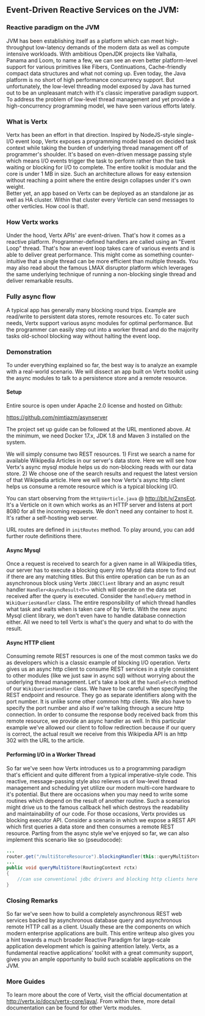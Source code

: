## Event-Driven Reactive Services on the JVM:

### Reactive paradigm on the JVM

JVM has been establishing itself as a platform which can meet high-throughput low-latency demands of the modern data as 
well as compute intensive workloads. With ambitious OpenJDK projects like Valhalla, Panama and Loom, to name a few, we
can see an even better platform-level support for various primitives like Fibers, Continuations, Cache-friendly compact 
data structures and what not coming up. Even today, the Java platform is no short of high performance concurrency support. But 
unfortunately, the low-level threading model exposed by Java has turned out to be an unpleasant match with it's classic
imperative paradigm support. To address the problem of low-level thread management and yet provide a high-concurrency programming model,
we have seen various efforts lately.

### What is Vertx
 
Vertx has been an effort in that direction. Inspired by NodeJS-style single-I/O event loop,
Vertx exposes a programming model based on decided task context while taking the burden of underlying thread management off
of programmer's shoulder. It's based on even-driven message passing style which means I/O events trigger the task to perform
rather than the task waiting or blocking for I/O to complete. The entire toolkit is modular and the core is under 1 MB in size.
Such an architecture allows for easy extension without reaching a point where the entire design collapses under it's own weight.     
Better yet, an app based on Vertx can be deployed as an standalone jar as well as HA cluster. Within that cluster every Verticle
can send messages to other verticles. How cool is that!. 

### How Vertx works

Under the hood, Vertx APIs' are event-driven. That's how it comes as a reactive platform. Programmer-defined
handlers are called using an "Event Loop" thread. That's how an event loop takes care of various events and is able to 
deliver great performance. This might come as something counter-intuitive that a single thread can be more efficient than multiple threads. 
You may also read about the famous LMAX disruptor platform which leverages the same underlying technique of running a non-blocking 
single thread and deliver remarkable results.

### Fully async flow

A typical app has generally many blocking round trips. Example are read/write to persistent data stores, remote resources etc.
To cater such needs, Vertx support various async modules for optimal performance. But the programmer can easily step out into
a worker thread and do the majority tasks old-school blocking way without halting the event loop.

### Demonstration

To under everything explained so far, the best way is to analyze an example with a real-world scenario.
We will dissect an app built on Vertx toolkit using the async modules to talk to a persistence store and 
a remote resource. 

#### Setup

Entire source is open under Apache 2.0 license and hosted on Github:

https://github.com/nimtiazm/asynserver

The project set up guide can be followed at the URL mentioned above. At the minimum, we need Docker 17.x, JDK 1.8 and
Maven 3 installed on the system.

We will simply consume two REST resources.
	1) First we search a name for available Wikipedia Articles in our server's data store. Here we will see how Vertx's async
	mysql module helps us do non-blocking reads with our data store.
	2) We choose one of the search results and request the latest version of that Wikipedia article. Here we will see how Vertx's
	async http client helps us consume a remote resource which is a typical blocking I/O.
	
You can start observing from the `HttpVerticle.java` @ http://bit.ly/2xnsEot. It's a Verticle on it own which works as an
HTTP server and listens at port 8080 for all the incoming requests. We don't need any container to host it. It's rather a 
self-hosting web server.

URL routes are defined in `initRoutes` method. To play around, you can add further route definitions there.

#### Async Mysql

Once a request is received to search for a given name in all Wikipedia titles, our server has to execute a blocking query
into Mysql data store to find out if there are any matching titles. But this entire operation can be run as an
asynchronous block using Vertx `JDBCClient` library and an async result handler `Handler<AsyncResult<T>>` which will operate
on the data set received after the query is executed. Consider the `handleQuery` method in `WikiQueriesHandler` class.
The entire responsibility of which thread handles what task and waits when is taken care of by Vertx. With the new 
async Mysql client library, we don't even have to handle database connection either. All we need to tell Vertx is 
what's the query and what to do with the result. 

#### Async HTTP client

Consuming remote REST resources is one of the most common tasks we do as developers which is a classic example of blocking I/O
operation. Vertx gives us an async http client to consume REST services in a style consistent to other modules (like we just 
saw in async sql) without worrying about the underlying thread management. Let's take a look at the `handleFetch` method of our
`WikiQueriesHandler` class. We have to be careful when specifying the REST endpoint and resource. They go as separate identifiers
along with the port number. It is unlike some other common http clients. We also have to specify the port number and also if we're 
talking through a secure http connection. In order to consume the response body received back from this remote resource, we provide 
an async handler as well. In this particular example we've allowed our client to follow redirection because if our query is correct,
the actual result we receive from this Wikipedia API is an http 302 with the URL to the article. 

#### Performing I/O in a Worker Thread

So far we've seen how Vertx introduces us to a programming paradigm that's efficient and quite different from a typical imperative-style
code. This reactive, message-passing style also relieves us of low-level thread management and scheduling yet utilize our modern
multi-core hardware to it's potential. 
But there are occasions when you may need to write some routines which depend on the result of another routine. Such a scenarios might
drive us to the famous callback hell which destroys the readability and maintainability of our code. For those occasions, Vertx provides
us blocking executor API. 
Consider a scenario in which we expose a REST API which first queries a data store and then consumes a remote REST resource. Parting
from the async style we've enjoyed so far, we can also implement this scenario like so (pseudocode):

```java
...
router.get("/multiStoreResource").blockingHandler(this::queryMultiStore);
...
public void queryMultiStore(RoutingContext rctx)
{
	//can use conventional jdbc drivers and blocking http clients here
}
```
 
### Closing Remarks

So far we've seen how to build a completely asynchronous REST web services backed by asynchronous database query and asynchronous remote HTTP call
as a client. Usually these are the components on which modern enterprise applications are built. This entire writeup also gives you a hint towards a much broader
Reactive Paradigm for large-scale application development which is gaining attention lately. Vertx, as a fundamental reactive applications' toolkit with a great
community support, gives you an ample opportunity to build such scalable applications on the JVM. 
       

### More Guides

To learn more about the core of Vertx, visit the official documentation at http://vertx.io/docs/vertx-core/java/.
From within there, more detail documentation can be found for other Vertx modules. 